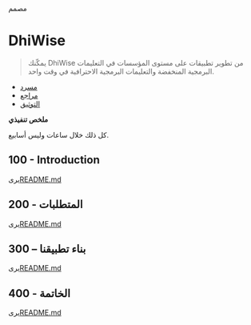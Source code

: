 مصمم

# DhiWise

> يمكّنك DhiWise من تطوير تطبيقات على مستوى المؤسسات في التعليمات البرمجية المنخفضة والتعليمات البرمجية الاحترافية في وقت واحد.

-   [مسرد](./GLOSSARY.md)
-   [مراجع](./REFERENCES.md)
-   [التوثيق](./DOCUMENTATION.md)

**ملخص تنفيذي**

كل ذلك خلال ساعات وليس أسابيع.

## 100 - Introduction

يرى[README.md](./100/README.md)

## 200 - المتطلبات

يرى[README.md](./200/README.md)

## 300 – بناء تطبيقنا

يرى[README.md](./300/README.md)

## 400 - الخاتمة

يرى[README.md](./400/README.md)
